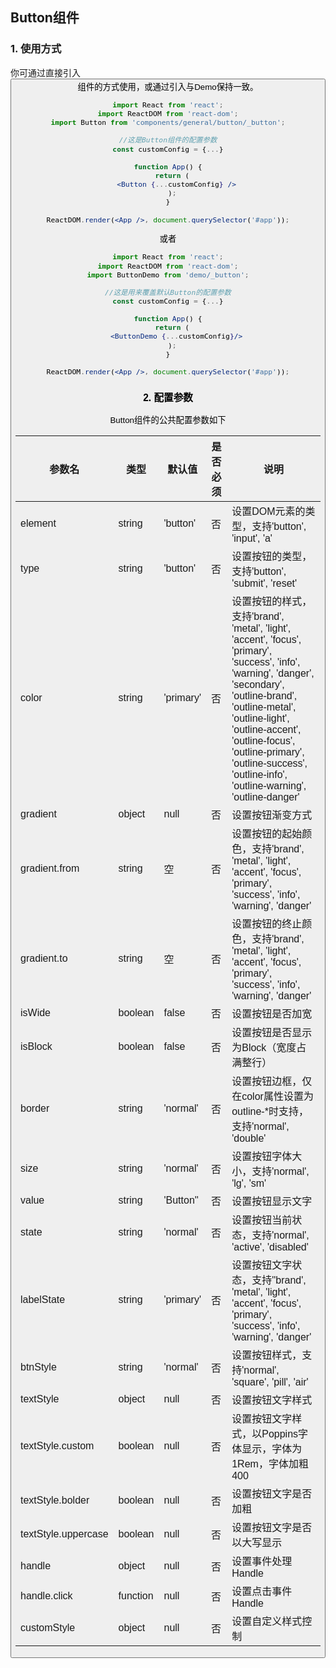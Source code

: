 ## Button组件

### 1. 使用方式

你可通过直接引入<Button />组件的方式使用，或通过引入<ButtonDemo />与Demo保持一致。

```jsx
import React from 'react';
import ReactDOM from 'react-dom';
import Button from 'components/general/button/_button';

//这是Button组件的配置参数
const customConfig = {...}

function App() {
  return (
    <Button {...customConfig} />
  );
}

ReactDOM.render(<App />, document.querySelector('#app'));
```

或者

```jsx
import React from 'react';
import ReactDOM from 'react-dom';
import ButtonDemo from 'demo/_button';

//这是用来覆盖默认Button的配置参数
const customConfig = {...}

function App() {
  return (
    <ButtonDemo {...customConfig}/>
  );
}

ReactDOM.render(<App />, document.querySelector('#app'));
```

### 2. 配置参数

Button组件的公共配置参数如下

| 参数名 | 类型 | 默认值 | 是否必须 | 说明 |
| ---- |---- | ---- | ---- | ----- |
| element | string | 'button' | 否 | 设置DOM元素的类型，支持'button', 'input', 'a'
| type | string | 'button' | 否 | 设置按钮的类型，支持'button', 'submit', 'reset'
| color | string | 'primary' | 否 | 设置按钮的样式，支持'brand', 'metal', 'light', 'accent', 'focus', 'primary', 'success', 'info', 'warning', 'danger', 'secondary', 'outline-brand', 'outline-metal', 'outline-light', 'outline-accent', 'outline-focus', 'outline-primary', 'outline-success', 'outline-info', 'outline-warning', 'outline-danger'
| gradient | object | null | 否 | 设置按钮渐变方式
| gradient.from | string | 空 | 否 | 设置按钮的起始颜色，支持'brand', 'metal', 'light', 'accent', 'focus', 'primary', 'success', 'info', 'warning', 'danger'
| gradient.to | string | 空 | 否 | 设置按钮的终止颜色，支持'brand', 'metal', 'light', 'accent', 'focus', 'primary', 'success', 'info', 'warning', 'danger'
| isWide | boolean | false | 否 | 设置按钮是否加宽
| isBlock | boolean | false | 否 | 设置按钮是否显示为Block（宽度占满整行）
| border | string | 'normal' | 否 | 设置按钮边框，仅在color属性设置为outline-*时支持，支持'normal', 'double'
| size | string | 'normal' | 否 | 设置按钮字体大小，支持'normal', 'lg', 'sm'
| value | string | 'Button'' | 否 | 设置按钮显示文字
| state | string | 'normal' | 否 | 设置按钮当前状态，支持'normal', 'active', 'disabled'
| labelState | string | 'primary' | 否 | 设置按钮文字状态，支持''brand', 'metal', 'light', 'accent', 'focus', 'primary', 'success', 'info', 'warning', 'danger'
| btnStyle | string | 'normal' | 否 | 设置按钮样式，支持'normal', 'square', 'pill', 'air'
| textStyle | object | null | 否 | 设置按钮文字样式
| textStyle.custom | boolean | null | 否 | 设置按钮文字样式，以Poppins字体显示，字体为1Rem，字体加粗400
| textStyle.bolder | boolean | null | 否 | 设置按钮文字是否加粗
| textStyle.uppercase | boolean | null | 否 | 设置按钮文字是否以大写显示
| handle | object | null | 否 | 设置事件处理Handle
| handle.click | function | null | 否 | 设置点击事件Handle
| customStyle | object | null | 否 | 设置自定义样式控制





